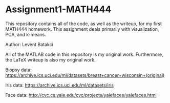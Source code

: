 # Assignment1-MATH444

This repository contains all of the code, as well as the writeup, for my first MATH444 homework. This assignment deals primarily with visualization, PCA, and k-means.


Author: Levent Batakci

All of the MATLAB code in this repository is my original work.
Furthermore, the LaTeX writeup is also my original work.

Biopsy data: https://archive.ics.uci.edu/ml/datasets/breast+cancer+wisconsin+(original)

Iris data: https://archive.ics.uci.edu/ml/datasets/iris

Face data: http://cvc.cs.yale.edu/cvc/projects/yalefaces/yalefaces.html
